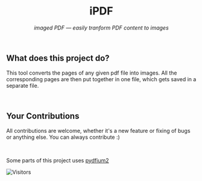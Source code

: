 <p align="center">
 <h1 align="center">iPDF</h1>
 <p align="center"><i>imaged PDF — easily tranform PDF content to images</i></p>
</p>
<br>

## What does this project do?
 This tool converts the pages of any given pdf file into images. All the corresponding pages are then put together in one file, which gets saved in a separate file.

<br>

## Your Contributions
All contributions are welcome, whether it's a new feature or fixing of bugs or anything else. You can always contribute :)

<br>

Some parts of this project uses [pydfium2](https://github.com/pypdfium2-team/pypdfium2)

![Visitors](https://api.visitorbadge.io/api/visitors?path=https%3A%2F%2Fgithub.com%2Finboxsgk%2FiPDF&label=Views&countColor=%23263759)
